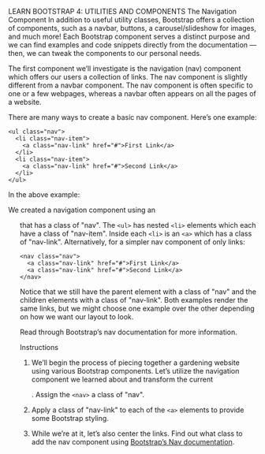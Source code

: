 LEARN BOOTSTRAP 4: UTILITIES AND COMPONENTS
The Navigation Component
In addition to useful utility classes, Bootstrap offers a collection of components, such as a navbar, buttons, a carousel/slideshow for images, and much more! Each Bootstrap component serves a distinct purpose and we can find examples and code snippets directly from the documentation — then, we can tweak the components to our personal needs.

The first component we’ll investigate is the navigation (nav) component which offers our users a collection of links. The nav component is slightly different from a navbar component. The nav component is often specific to one or a few webpages, whereas a navbar often appears on all the pages of a website.

There are many ways to create a basic nav component. Here’s one example:
```
<ul class="nav">
  <li class="nav-item">
    <a class="nav-link" href="#">First Link</a>
  </li>
  <li class="nav-item">
    <a class="nav-link" href="#">Second Link</a>
  </li>
</ul>
```
In the above example:

We created a navigation component using an <ul> that has a class of "nav".
The ```<ul>``` has nested ```<li>``` elements which each have a class of "nav-item".
Inside each ```<li>``` is an ```<a>``` which has a class of "nav-link".
Alternatively, for a simpler nav component of only links:
```
<nav class="nav">
  <a class="nav-link" href="#">First Link</a>
  <a class="nav-link" href="#">Second Link</a>
</nav>
```
Notice that we still have the parent element with a class of "nav" and the children elements with a class of "nav-link". Both examples render the same links, but we might choose one example over the other depending on how we want our layout to look.

Read through Bootstrap’s nav documentation for more information.

Instructions
1. We’ll begin the process of piecing together a gardening website using various Bootstrap components.
Let’s utilize the navigation component we learned about and transform the current <nav>.
Assign the ```<nav>``` a class of "nav".

2. Apply a class of "nav-link" to each of the ```<a>``` elements to provide some Bootstrap styling.

3. While we’re at it, let’s also center the links.
Find out what class to add the nav component using [Bootstrap’s Nav documentation](https://getbootstrap.com/docs/4.2/components/navs/).